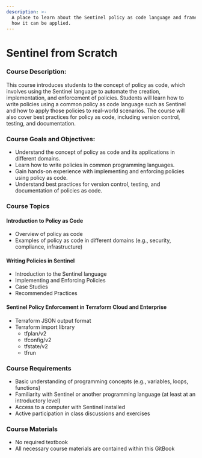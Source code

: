 ```yaml
---
description: >-
  A place to learn about the Sentinel policy as code language and framework, and
  how it can be applied.
---
```


# Sentinel from Scratch

### Course Description:

This course introduces students to the concept of policy as code, which involves using the Sentinel language to automate the creation, implementation, and enforcement of policies. Students will learn how to write policies using a common policy as code language such as Sentinel and how to apply those policies to real-world scenarios. The course will also cover best practices for policy as code, including version control, testing, and documentation.

### Course Goals and Objectives:

* Understand the concept of policy as code and its applications in different domains.
* Learn how to write policies in common programming languages.
* Gain hands-on experience with implementing and enforcing policies using policy as code.
* Understand best practices for version control, testing, and documentation of policies as code.

### Course Topics

#### Introduction to Policy as Code

* Overview of policy as code
* Examples of policy as code in different domains (e.g., security, compliance, infrastructure)

#### Writing Policies in Sentinel

* Introduction to the Sentinel language
* Implementing and Enforcing Policies
* Case Studies
* Recommended Practices

#### Sentinel Policy Enforcement in Terraform Cloud and Enterprise

* Terraform JSON output format
* Terraform import library
  * tfplan/v2
  * tfconfig/v2
  * tfstate/v2
  * tfrun

### Course Requirements

* Basic understanding of programming concepts (e.g., variables, loops, functions)
* Familiarity with Sentinel or another programming language (at least at an introductory level)
* Access to a computer with Sentinel installed
* Active participation in class discussions and exercises

### Course Materials

* No required textbook
* All necessary course materials are contained within this GitBook
